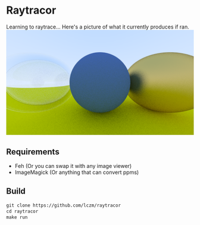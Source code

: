 # Raytracor

Learning to raytrace... Here's a picture of what it currently produces if ran.
![Raytraced Image](https://github.com/lczm/raytracor/blob/master/image.png)

## Requirements
* Feh (Or you can swap it with any image viewer)
* ImageMagick (Or anything that can convert ppms)

## Build
```
git clone https://github.com/lczm/raytracor
cd raytracor
make run
```
